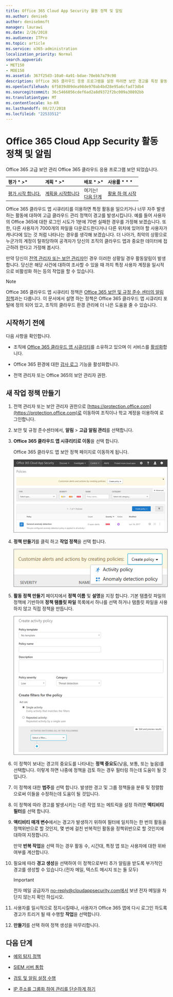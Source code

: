 ```yaml
---
title: Office 365 Cloud App Security 활동 정책 및 알림
ms.author: deniseb
author: denisebmsft
manager: laurawi
ms.date: 2/26/2018
ms.audience: ITPro
ms.topic: article
ms.service: o365-administration
localization_priority: Normal
search.appverid:
- MET150
- MOE150
ms.assetid: 367f25d3-10a0-4a91-bdae-70ebb7a79c98
description: Office 365 클라우드 응용 프로그램을 설정 하려면 보안 경고를 특정 활동을 발생 하거나 너무 자주 발생 하는 경우를 트리거할 수를 사용 하 여 작업 정책을 정의 합니다. 경고를 트리거하도록 정책을 설정 하 여에 대 한 알림을 받을 수 및 특정 활동을 모니터링 합니다.
ms.openlocfilehash: 6f5039d09dea98de970ab4bd28e95a6cfad73db4
ms.sourcegitcommit: 36c5466056cdef6ad2a8d9372f2bc009a30892bb
ms.translationtype: MT
ms.contentlocale: ko-KR
ms.lasthandoff: 08/27/2018
ms.locfileid: "22533512"
---
```

# <a name="activity-policies-and-alerts-in-office-365-cloud-app-security"></a>Office 365 Cloud App Security 활동 정책 및 알림

Office 365 고급 보안 관리 Office 365 클라우드 응용 프로그램 보안 되었습니다.
  
|평가 * *\>**|계획 * *\>**|배포 * *\>**|사용률 * * *|
|:-----|:-----|:-----|:-----|
|[평가 시작 합니다.](office-365-cas-overview.md) <br/> |[계획을 시작합니다](get-ready-for-office-365-cas.md) <br/> |여기는!  <br/> [다음 단계](anomaly-detection-policies-in-ocas.md) <br/> |[활용 하 여 시작](utilization-activities-for-ocas.md) <br/> |
   

Office 365 클라우드 앱 시큐리티를 이용하면 특정 활동을 일으키거나 너무 자주 발생하는 활동에 대하여 고급 클라우드 관리 정책이 경고를 발생시킵니다. 예를 들어 사용자의 Office 365에 대한 로그인 시도가 1분에 70번 실패한 경우를 가정해 보겠습니다. 또한, 다른 사용자가 7000개의 파일을 다운로드한다거나 다른 위치에 있어야 할 사용자가 캐나다에 있는 것 처럼 나타나는 경우를 생각해 보겠습니다. 더 나아가, 최악의 상황으로 누군가의 계정이 탈취당하여 공격자가 당신의 조직의 클라우드 앱과 중요한 데이터에 접근하려 한다고 가정해 봅시다.

  
만약 당신이 [전역 관리자 또는 보안 관리자](permissions-in-the-security-and-compliance-center.md)인 경우 이러한 상황일 경우 활동알림이 발생합니다. 당신은 해당 사건에 대하여 조사할 수 있을 때 까지 특정 사용자 계정을 일시적으로 비활성화 하는 등의 작업을 할 수 있습니다.
  
> [!NOTE]
> Office 365 클라우드 앱 시큐리티 정책은 [Office 365 보안 및 규정 준수 센터의 알림 정책](alert-policies.md)과는 다릅니다. 이 문서에서 설명 하는 정책은 Office 365 클라우드 앱 시큐리티 포털에 정의 되어 있고, 조직의 클라우드 환경 관리에 더 나은 도움을 줄 수 있습니다.
  
## <a name="before-you-begin"></a>시작하기 전에

다음 사항을 확인합니다.
  
- 조직에 [Office 365 클라우드 앱 시큐리티](office-365-cas-overview.md)를 소유하고 있으며 이 서비스를 [활성화](turn-on-office-365-cas.md)합니다.
    
- Office 365 환경에 대한 [감사 로그](turn-audit-log-search-on-or-off.md) 기능을 활성화합니다. 
    
- 전역 관리자 또는 Office 365의 보안 관리자 권한.
    
## <a name="create-a-new-activity-policy"></a>새 작업 정책 만들기

1. 전역 관리자 또는 보안 관리자 권한으로 [https://protection.office.com](https://protection.office.com)로 이동하여 조직이나 학교 계정을 이용하여 로그인합니다.
    
2. 보안 및 규정 준수센터에서, **알림** \> **고급 알림 관리**를 선택합니다.
    
3. **Office 365 클라우드 앱 시큐리티로 이동**을 선택 합니다.
    
     Office 365 클라우드 앱 보안 정책 페이지로 이동하게 됩니다.
    
    ![정책 페이지에서 Office 365 클라우드 앱 시큐리티 포털로 이동할 때](media/5cb8833c-4e08-438c-bab3-91b5106f6f3f.png)
  
4. **정책 만들기**를 클릭 하고 **작업 정책**을 선택 합니다.
    
    ![O365 CA에서 정책을 만들면 활동 정책과 이상 탐지 정책을 선택할 수 있습니다.](media/79f34535-ddf9-4a5b-a0a3-8766bf9c174c.png)
  
5. **활동 정책 만들기** 페이지에서 **정책 이름** 및 **설명**을 지정 합니다. 기본 탬플릿 파일의 정책에 기반하여 **정책 탬플릿 파일** 목록에서 하나를 선택 하거나 탬플릿 파일을 사용 하지 않고 직접 정책을 만듭니다. 
    
    ![Office 365 클라우드 앱 보안이 포함 된 활동 정책을 만들 수 있습니다.](media/4083a76f-7074-4d6a-8200-6d76d49259d7.png)
  
6. 이 정책이 보내는 경고의 중요도를 나타내는 **정책 중요도**(낮음, 보통, 또는 높음)를 선택합니다. 이렇게 하면 나중에 정책을 검토 하는 경우 필터링 하는데 도움이 될 것입니다.
    
7. 이 정책에 대한 **범주**를 선택 합니다. 발생한 경고 및 그룹 정책들을 분류 및 정렬함으로써 이들을 수정하는데 도움이 될 것입니다.
    
8. 이 정책에 따라 경고를 발생시키는 다른 작업 또는 메트릭을 설정 하려면 **액티비티 필터**를 선택 합니다. 
    
9. **액티비티 매개 변수**에서는 경고가 발생하기 위하여 필터에 일치하는 한 번의 활동을 정책위반으로 할 것인지, 몇 번에 걸친 반복적인 활동을 정책위반으로 할 것인지에 대하여 지정합니다.
    
    만약 **반복 작업**을 선택 하는 경우 활동 수, 시간대, 특정 앱 또는 사용자에 대한 위바 여부를 계산합니다.
    
10. 필요에 따라 **경고 생성**을 선택하여 이 정책으로부터 추가 알림을 받도록 부가적인 경고를 생성할 수 있습니다.(전자 메일, 텍스트 메시지 또는 둘 모두)
    
    > [!IMPORTANT]
    > 전자 메일 공급자가 no-reply@cloudappsecurity.com에서 보낸 전자 메일을 차단지 않는지 확인 하십시오. 
  
11. 사용자를 일시적으로 정지시킬때나, 사용자가 Office 365 앱에 다시 로그인 하도록 경고가 트리거 될 때 수행할 **작업**을 선택합니다. 
    
12. **만들기**를 선택 하여 정책 생성을 마무리합니다. 
    
## <a name="next-steps"></a>다음 단계

- [예외 탐지 정책](anomaly-detection-policies-in-ocas.md)
    
- [SIEM 서버 통합](integrate-your-siem-server-with-office-365-cas.md)
    
- [검토 및 알림 설정 수행](review-office-365-cas-alerts.md)
    
- [IP 주소를 그룹화 하여 관리를 단순하게 하기](group-your-ip-addresses-in-ocas.md)